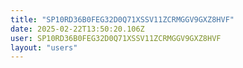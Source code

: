 ```yaml
---
title: "SP10RD36B0FEG32D0Q71XSSV11ZCRMGGV9GXZ8HVF"
date: 2025-02-22T13:50:20.106Z
user: SP10RD36B0FEG32D0Q71XSSV11ZCRMGGV9GXZ8HVF
layout: "users"
---
```

    